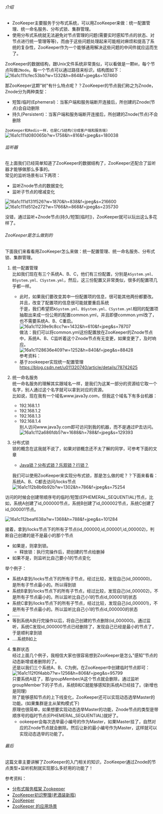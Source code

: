 ###### 介绍  

* ZooKeeper主要服务于分布式系统，可以用ZooKeeper来做：统一配置管理、统一命名服务、分布式锁、集群管理。  
* 使用分布式系统就无法避免对节点管理的问题(需要实时感知节点的状态、对节点进行统一管理等等)，而由于这些问题处理起来可能相对麻烦和提高了系统的复杂性，ZooKeeper作为一个能够通用解决这些问题的中间件就应运而生了。  

ZooKeeper的数据结构，跟Unix文件系统非常类似，可以看做是一颗`树`，每个节点叫做`ZNode`。每一个节点可以通过路径来标识，结构图如下：  
![16a1c111cfec53bb?w=1332&h=864&f=jpeg&s=107460](_v_images/20190416102615514_32518.png)  

那ZooKeeper这颗"树"有什么特点呢？？ZooKeeper的节点我们称之为Znode，Znode分为两种类型：  

* 短暂/临时(Ephemeral)：当客户端和服务端断开连接后，所创建的Znode(节点)会自动删除
* 持久(Persistent)：当客户端和服务端断开连接后，所创建的Znode(节点)不会删除  

`ZooKeeper和Redis一样，也是C/S结构(分成客户端和服务端)`
![16a1c111d080065b?w=1758&h=816&f=jpeg&s=180038](_v_images/20190416102714924_30064.png)  

###### 监听器  
在上面我们已经简单知道了ZooKeeper的数据结构了，ZooKeeper还配合了监听器才能够做那么多事的。  
常见的监听场景有以下两项：  

* 监听Znode节点的数据变化
* 监听子节点的增减变化  

![16a1c111d131f526?w=1870&h=838&f=jpeg&s=216600](_v_images/20190416102839597_8319.png)  
![16a1c111d512e272?w=1766&h=868&f=jpeg&s=235730](_v_images/20190416102848222_14685.png)  

没错，通过监听+Znode节点(持久/短暂[临时])，ZooKeeper就可以玩出这么多花样了。  

###### ZooKeeper是怎么做到的  
下面我们来看看用ZooKeeper怎么来做：统一配置管理、统一命名服务、分布式锁、集群管理。  

1. 统一配置管理  
比如我们现在有三个系统A、B、C，他们有三份配置，分别是`ASystem.yml、BSystem.yml、CSystem.yml`，然后，这三份配置又非常类似，很多的配置项几乎都一样。  
    * 此时，如果我们要改变其中一份配置项的信息，很可能其他两份都要改。并且，改变了配置项的信息很可能就要重启系统  
    于是，我们希望把`ASystem.yml、BSystem.yml、CSystem.yml`相同的配置项抽取出来成一份公用的配置common.yml，并且即便common.yml改了，也不需要系统A、B、C重启。  
    ![16a1c11239e9c8cc?w=1432&h=610&f=jpeg&s=78707](_v_images/20190416103126173_4565.png)  
    做法：我们可以将common.yml这份配置放在ZooKeeper的Znode节点中，系统A、B、C监听着这个Znode节点有无变更，如果变更了，及时响应。  
    ![16a1c1128636e409?w=1252&h=840&f=jpeg&s=88428](_v_images/20190416103220441_2987.png)  
    参考资料：  
    * 基于zookeeper实现统一配置管理  
        https://blog.csdn.net/u011320740/article/details/78742625  

2. 统一命名服务  
    统一命名服务的理解其实跟域名一样，是我们为这某一部分的资源给它取一个名字，别人通过这个名字就可以拿到对应的资源。  
    比如说，现在我有一个域名www.java3y.com，但我这个域名下有多台机器：  
    * 192.168.1.1
    * 192.168.1.2
    * 192.168.1.3
    * 192.168.1.4  
    别人访问www.java3y.com即可访问到我的机器，而不是通过IP去访问。  
    ![16a1c112a686fdb5?w=1688&h=788&f=jpeg&s=129393](_v_images/20190416103340399_3866.png)  

3.  分布式锁  
    锁的概念在这我就不说了，如果对锁概念还不太了解的同学，可参考下面的文章  
    * [Java锁？分布式锁？乐观锁？行锁？](https://mp.weixin.qq.com/s?__biz=MzI4Njg5MDA5NA==&mid=2247484989&idx=1&sn=7beaa0db8b29cc8758c7846fe04dfbd2&chksm=ebd7473cdca0ce2a7aea8e6e2a22a5c183b8be3f1cdc93f8d7c3842a560eb5668071cebe5e37&token=948022247&lang=zh_CN#rd)  
    
    我们可以使用ZooKeeper来实现分布式锁，那是怎么做的呢？？下面来看看：
    系统A、B、C都去访问/locks节点  
    ![16a1c112b8b6b92b?w=1302&h=786&f=jpeg&s=75254](_v_images/20190416103435098_484.png)  

访问的时候会创建带顺序号的临时/短暂(EPHEMERAL_SEQUENTIAL)节点，比如，系统A创建了id_000000节点，系统B创建了id_000002节点，系统C创建了id_000001节点。  

![16a1c112beaf638a?w=1368&h=788&f=jpeg&s=101284](_v_images/20190416103448732_628.png)  

接着，拿到/locks节点下的所有子节点(id_000000,id_000001,id_000002)，判断自己创建的是不是最小的那个节点  
    
   * 如果是，则拿到锁。  
       * 释放锁：执行完操作后，把创建的节点给删掉  
   * 如果不是，则监听比自己要小1的节点变化  

举个例子：  
    
   * 系统A拿到/locks节点下的所有子节点，经过比较，发现自己(id_000000)，是所有子节点最小的。所以得到锁
   * 系统B拿到/locks节点下的所有子节点，经过比较，发现自己(id_000002)，不是所有子节点最小的。所以监听比自己小1的节点id_000001的状态
   * 系统C拿到/locks节点下的所有子节点，经过比较，发现自己(id_000001)，不是所有子节点最小的。所以监听比自己小1的节点id_000000的状态
   * …...
   * 等到系统A执行完操作以后，将自己创建的节点删除(id_000000)。通过监听，系统C发现id_000000节点已经删除了，发现自己已经是最小的节点了，于是顺利拿到锁
   * ….系统B如上  
     

4. 集群状态  
    经过上面几个例子，我相信大家也很容易想到ZooKeeper是怎么"感知"节点的动态新增或者删除的了。  
    还是以我们三个系统A、B、C为例，在ZooKeeper中创建临时节点即可：  
    ![16a1c112f0f4abb7?w=1256&h=806&f=jpeg&s=95799](_v_images/20190416103644703_17773.png)  
    只要系统A挂了，那/groupMember/A这个节点就会删除，通过监听groupMember下的子节点，系统B和C就能够感知到系统A已经挂了。(新增也是同理)  
    除了能够感知节点的上下线变化，ZooKeeper还可以实现动态选举Master的功能。(如果集群是主从架构模式下)  
    原理也很简单，如果想要实现动态选举Master的功能，Znode节点的类型是带顺序号的临时节点(EPHEMERAL_SEQUENTIAL)就好了。  
    * ookeeper会每次选举最小编号的作为Master，如果Master挂了，自然对应的Znode节点就会删除。然后让新的最小编号作为Master，这样就可以实现动态选举的功能了。  



###### 最后  
这篇文章主要讲解了ZooKeeper的入门相关的知识，ZooKeeper通过Znode的节点类型+监听机制就实现那么多好用的功能了！  

参考资料：  

* [分布式服务框架 Zookeeper](https://www.ibm.com/developerworks/cn/opensource/os-cn-zookeeper/index.html)
* [ZooKeeper初识整理(老酒装新瓶)](https://lxkaka.wang/2017/12/21/zookeeper/)
* [ZooKeeper](https://www.cnblogs.com/sunshine-long/p/9057191.html)
* [ZooKeeper 的应用场景](https://zhuanlan.zhihu.com/p/59669985)